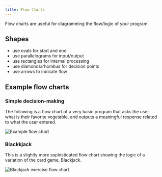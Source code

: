 ```yaml
---
title: Flow Charts
---
```


Flow charts are useful for diagramming the flow/logic of your program.

## Shapes

- use ovals for start and end
- use parallelograms for input/output
- use rectangles for internal processing
- use diamonds/rhombus for decision points
- use arrows to indicate flow

## Example flow charts

### Simple decision-making

The following is a flow chart of a very basic program that asks the user what is their favorite vegetable, and outputs a meaningful response related to what the user entered.

![Example flow chart](../assets/flow-charts/example-flow-chart.png)

### Blackkjack

This is a slightly more sophisticated flow chart showing the logic of a variation of the card game, Blackjack.

![Blackjack exercise flow chart](../assets/flow-charts/blackjack-flow-chart.png)
